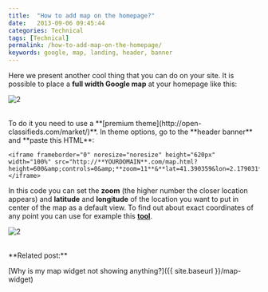 ```yaml
---
title:  "How to add map on the homepage?"
date:   2013-09-06 09:45:44
categories: Technical
tags: [Technical]
permalink: /how-to-add-map-on-the-homepage/
keywords: google, map, landing, header, banner
---
```

Here we present another cool thing that you can do on your site. It is possible to place a **full width Google map** at your homepage like this:

![2](//open-classifieds.com/wp-content/uploads/2013/08/maps-home.png_preview_500x375.png)

<br>
To do it you need to use a **[premium theme](http://open-classifieds.com/market/)**. In theme options, go to the **header banner** and **paste this HTML**: 

    <iframe frameborder="0" noresize="noresize" height="620px" width="100%" src="http://**YOURDOMAIN**.com/map.html?height=600&amp;controls=0&amp;**zoom=11**&**lat=41.390359&lon=2.179031**"> </iframe>

In this code you can set the **zoom** (the higher number the closer location appears) and **latitude** and **longitude** of the location you want to put in center of the map as a default view. To find out about exact coordinates of any point you can use for example this **[tool](http://www.itouchmap.com/latlong.html)**.


![2](//open-classifieds.com/wp-content/uploads/2013/08/option.png)

<br>
**Related post:**

[Why is my map widget not showing anything?]({{ site.baseurl }}/map-widget)
